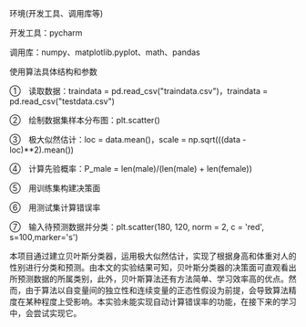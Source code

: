 
环境(开发工具、调用库等)



开发工具：pycharm



调用库：numpy、matplotlib.pyplot、math、pandas



使用算法具体结构和参数



①　读取数据：traindata = pd.read_csv("traindata.csv")，traindata = pd.read_csv("testdata.csv")

②　绘制数据集样本分布图：plt.scatter()



③　极大似然估计：loc =
data.mean()，scale = np.sqrt(((data - loc)**2).mean())



④　计算先验概率：P_male =
len(male)/(len(male) + len(female))



⑤　用训练集构建决策面



⑥　用测试集计算错误率



⑦　输入待预测数据并分类：plt.scatter(180, 120, norm = 2, c = 'red', s=100,marker='s')








本项目通过建立贝叶斯分类器，运用极大似然估计，实现了根据身高和体重对人的性别进行分类和预测。由本文的实验结果可知，贝叶斯分类器的决策面可直观看出所预测数据的所属类别，此外，贝叶斯算法还有方法简单、学习效率高的优点。然而，由于算法以自变量间的独立性和连续变量的正态性假设为前提，会导致算法精度在某种程度上受影响。本实验未能实现自动计算错误率的功能，在接下来的学习中，会尝试实现它。



 



